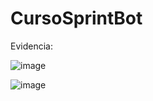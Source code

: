 # CursoSprintBot
Evidencia:

![image](https://github.com/JonathanREV2003/CursoSprintBot/assets/99297546/1e5d2dba-addf-40f9-b10e-e29e71adf872)

![image](https://github.com/JonathanREV2003/CursoSprintBot/assets/99297546/28338973-771a-4f51-938c-33579721d1c2)

